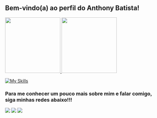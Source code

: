 ## Bem-vindo(a) ao perfil do Anthony Batista! ​

 <div>
   <a href="https://github.com/Anth0ny-Batista">
   <img height="180em" src="https://github-readme-stats.vercel.app/api?username=Anth0ny-Batista&show_icons=true&theme=tokyonight&include_all_commits=true&count_private=true"/>
   <img height="180em" src="https://github-readme-stats.vercel.app/api/top-langs/?username=Anth0ny-Batista&layout=compact&langs_count=6&theme=tokyonight"/>
</div>
    

[![My Skills](https://skillicons.dev/icons?i=html,css,js,java,mysql&theme=dark)](https://skillicons.dev)
 
### Para me conhecer um pouco mais sobre mim e falar comigo, siga minhas redes abaixo!!!
 
<div> 
  <a href="https://www.instagram.com/anthony_batistasz/" target="_blank"><img src="https://img.shields.io/badge/-Instagram-%23E4405F?style=for-the-badge&logo=instagram&logoColor=white" target="_blank"></a>
 <a href="https://discord.gg/6X4msKGy" target="_blank"><img src="https://img.shields.io/badge/Discord-7289DA?style=for-the-badge&logo=discord&logoColor=white" target="_blank"></a> 
  <a href = "mailto:almeidathony1090@gmail.com"><img src="https://img.shields.io/badge/-Gmail-%23333?style=for-the-badge&logo=gmail&logoColor=white" target="_blank"></a>
  <a href="https://www.linkedin.com/in/anthony-batista-544a31233/" target="_blank"><img src="https://img.shields.io/badge/-LinkedIn-%230077B5?style=for-the-badge&logo=linkedin&logoColor=white" target="_blank
</div>
